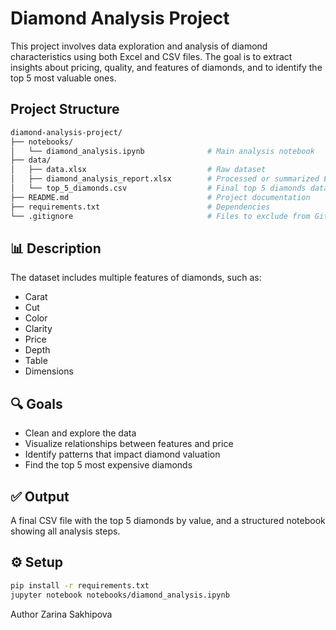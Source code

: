 # Diamond Analysis Project

This project involves data exploration and analysis of diamond characteristics using both Excel and CSV files. The goal is to extract insights about pricing, quality, and features of diamonds, and to identify the top 5 most valuable ones.

## Project Structure

```bash
diamond-analysis-project/
├── notebooks/
│   └── diamond_analysis.ipynb              # Main analysis notebook
├── data/
│   ├── data.xlsx                           # Raw dataset
│   ├── diamond_analysis_report.xlsx        # Processed or summarized Excel report
│   └── top_5_diamonds.csv                  # Final top 5 diamonds data
├── README.md                               # Project documentation
├── requirements.txt                        # Dependencies
└── .gitignore                              # Files to exclude from Git
```

## 📊 Description

The dataset includes multiple features of diamonds, such as:
- Carat
- Cut
- Color
- Clarity
- Price
- Depth
- Table
- Dimensions

## 🔍 Goals

- Clean and explore the data
- Visualize relationships between features and price
- Identify patterns that impact diamond valuation
- Find the top 5 most expensive diamonds

## ✅ Output

A final CSV file with the top 5 diamonds by value, and a structured notebook showing all analysis steps.

## ⚙️ Setup

```bash
pip install -r requirements.txt
jupyter notebook notebooks/diamond_analysis.ipynb
```

Author
Zarina Sakhipova